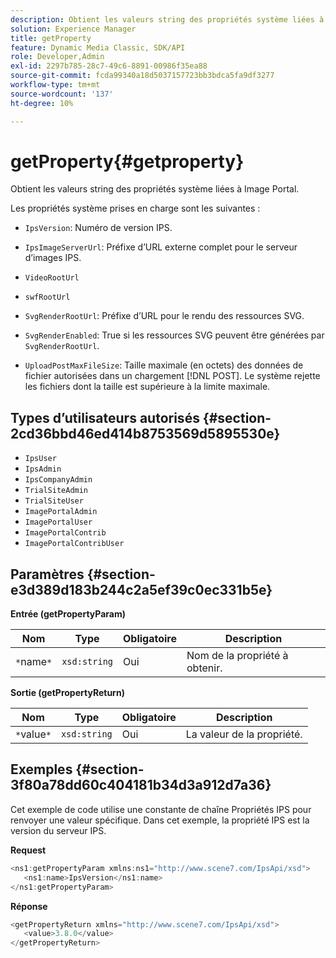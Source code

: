 ```yaml
---
description: Obtient les valeurs string des propriétés système liées à Image Portal.
solution: Experience Manager
title: getProperty
feature: Dynamic Media Classic, SDK/API
role: Developer,Admin
exl-id: 2297b785-28c7-49c6-8891-00986f35ea88
source-git-commit: fcda99340a18d5037157723bb3bdca5fa9df3277
workflow-type: tm+mt
source-wordcount: '137'
ht-degree: 10%

---
```


# getProperty{#getproperty}

Obtient les valeurs string des propriétés système liées à Image Portal.

Les propriétés système prises en charge sont les suivantes :

* `IpsVersion`: Numéro de version IPS.
* `IpsImageServerUrl`: Préfixe d’URL externe complet pour le serveur d’images IPS.
* `VideoRootUrl`
* `swfRootUrl`
* `SvgRenderRootUrl`: Préfixe d’URL pour le rendu des ressources SVG.
* `SvgRenderEnabled`: True si les ressources SVG peuvent être générées par  `SvgRenderRootUrl`.

* `UploadPostMaxFileSize`: Taille maximale (en octets) des données de fichier autorisées dans un chargement  [!DNL POST]. Le système rejette les fichiers dont la taille est supérieure à la limite maximale.

## Types d’utilisateurs autorisés {#section-2cd36bbd46ed414b8753569d5895530e}

* `IpsUser`
* `IpsAdmin`
* `IpsCompanyAdmin`
* `TrialSiteAdmin`
* `TrialSiteUser`
* `ImagePortalAdmin`
* `ImagePortalUser`
* `ImagePortalContrib`
* `ImagePortalContribUser`

## Paramètres {#section-e3d389d183b244c2a5ef39c0ec331b5e}

**Entrée (getPropertyParam)**

| Nom | Type | Obligatoire | Description |
|---|---|---|---|
| `*`name`*` | `xsd:string` | Oui | Nom de la propriété à obtenir. |

**Sortie (getPropertyReturn)**

| Nom | Type | Obligatoire | Description |
|---|---|---|---|
| `*`value`*` | `xsd:string` | Oui | La valeur de la propriété. |

## Exemples {#section-3f80a78dd60c404181b34d3a912d7a36}

Cet exemple de code utilise une constante de chaîne Propriétés IPS pour renvoyer une valeur spécifique. Dans cet exemple, la propriété IPS est la version du serveur IPS.

**Request**

```java
<ns1:getPropertyParam xmlns:ns1="http://www.scene7.com/IpsApi/xsd">
   <ns1:name>IpsVersion</ns1:name>
</ns1:getPropertyParam>
```

**Réponse**

```java
<getPropertyReturn xmlns="http://www.scene7.com/IpsApi/xsd">
   <value>3.8.0</value>
</getPropertyReturn>
```
